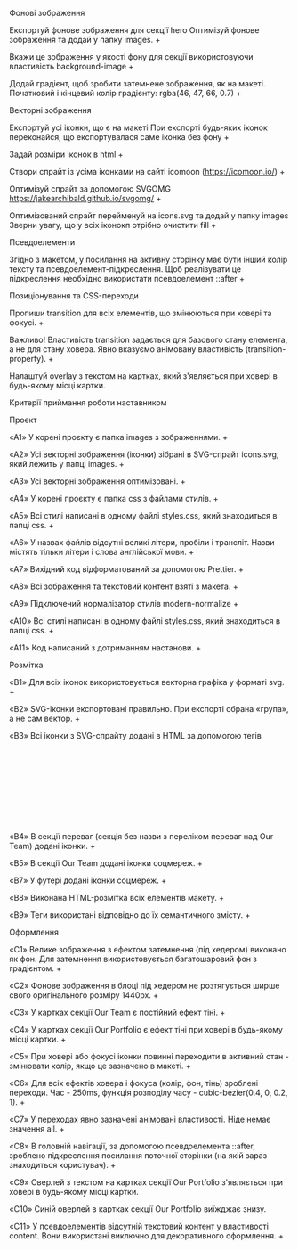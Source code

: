Фонові зображення

Експортуй фонове зображення для секції hero Оптимізуй фонове зображення та додай
у папку images. +

Вкажи це зображення у якості фону для секції використовуючи властивість
background-image +

Додай градієнт, щоб зробити затемнене зображення, як на макеті. Початковий і
кінцевий колір градієнту: rgba(46, 47, 66, 0.7) +

Векторні зображення

Експортуй усі іконки, що є на макеті При експорті будь-яких іконок переконайся,
що експортувалася саме іконка без фону +

Задай розміри іконок в html +

Створи спрайт із усіма іконками на сайті icomoon (https://icomoon.io/) +

Оптимізуй спрайт за допомогою SVGOMG https://jakearchibald.github.io/svgomg/ +

Оптимізований спрайт перейменуй на icons.svg та додай у папку images Зверни
увагу, що у всіх іконокп отрібно очистити fill +

Псевдоелементи

Згідно з макетом, у посилання на активну сторінку має бути інший колір тексту та
псевдоелемент-підкреслення. Щоб реалізувати це підкреслення необхідно
використати псевдоелемент ::after +

Позиціонування та CSS-переходи

Пропиши transition для всіх елементів, що змінюються при ховері та фокусі. +

Важливо! Властивість transition задається для базового стану елемента, а не для
стану ховера. Явно вказуємо анімовану властивість (transition-property). +

Налаштуй overlay з текстом на картках, який з'являється при ховері в будь-якому
місці картки.

Критерії приймання роботи наставником

Проєкт

«A1» У корені проєкту є папка images з зображеннями. +

«A2» Усі векторні зображення (іконки) зібрані в SVG-спрайт icons.svg, який
лежить у папці images. +

«A3» Усі векторні зображення оптимізовані. +

«A4» У корені проєкту є папка css з файлами стилів. +

«A5» Всі стилі написані в одному файлі styles.css, який знаходиться в папці
css. +

«A6» У назвах файлів відсутні великі літери, пробіли і трансліт. Назви містять
тільки літери і слова англійської мови. +

«A7» Вихідний код відформатований за допомогою Prettier. +

«A8» Всі зображення та текстовий контент взяті з макета. +

«A9» Підключений нормалізатор стилів modern-normalize +

«A10» Всі стилі написані в одному файлі styles.css, який знаходиться в папці
css. +

«A11» Код написаний з дотриманням настанови. +

Розмітка

«B1» Для всіх іконок використовується векторна графіка у форматі svg. +

«B2» SVG-іконки експортовані правильно. При експорті обрана «група», а не сам
вектор. +

«B3» Всі іконки з SVG-спрайту додані в HTML за допомогою тегів <svg> і <use> +

«B4» В секції переваг (секція без назви з переліком переваг над Our Team) додані
іконки. +

«B5» В секції Our Team додані іконки соцмереж. +

«B7» У футері додані іконки соцмереж. +

«B8» Виконана HTML-розмітка всіх елементів макету. +

«B9» Теги використані відповідно до їх семантичного змісту. +

Оформлення

«C1» Велике зображення з ефектом затемнення (під хедером) виконано як фон. Для
затемнення використовується багатошаровий фон з градієнтом. +

«C2» Фонове зображення в блоці під хедером не розтягується ширше свого
оригінального розміру 1440рх. +

«C3» У картках секції Our Team є постійний ефект тіні. +

«C4» У картках секції Our Portfolio є ефект тіні при ховері в будь-якому місці
картки. +

«C5» При ховері або фокусі іконки повинні переходити в активний стан - змінювати
колір, якщо це зазначено в макеті. +

«C6» Для всіх ефектів ховера і фокуса (колір, фон, тінь) зроблені переходи.
Час - 250ms, функція розподілу часу - cubic-bezier(0.4, 0, 0.2, 1). +

«C7» У переходах явно зазначені анімовані властивості. Ніде немає значення
all. +

«C8» В головній навігації, за допомогою псевдоелемента ::after, зроблено
підкреслення посилання поточної сторінки (на якій зараз знаходиться
користувач). +

«C9» Оверлей з текстом на картках секції Our Portfolio з'являється при ховері в
будь-якому місці картки.

«C10» Синій оверлей в картках секції Our Portfolio виїжджає знизу.

«C11» У псевдоелементів відсутній текстовий контент у властивості content. Вони
використані виключно для декоративного оформлення. +
